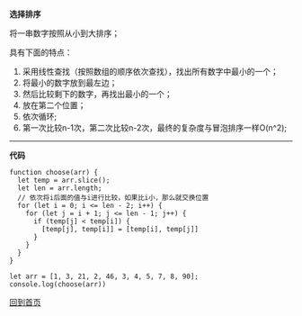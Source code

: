**选择排序**

将一串数字按照从小到大排序； 
 
具有下面的特点：
1. 采用线性查找（按照数组的顺序依次查找），找出所有数字中最小的一个；
2. 将最小的数字放到最左边；
3. 然后比较剩下的数字，再找出最小的一个；
4. 放在第二个位置；
5. 依次循环;
6. 第一次比较n-1次，第二次比较n-2次，最终的复杂度与冒泡排序一样O(n^2);

***

**代码**
```
function choose(arr) {
  let temp = arr.slice();
  let len = arr.length;
  // 依次将i后面的值与i进行比较，如果比i小，那么就交换位置
  for (let i = 0; i <= len - 2; i++) {
    for (let j = i + 1; j <= len - 1; j++) {
      if (temp[j] < temp[i]) {
        [temp[j], temp[i]] = [temp[i], temp[j]]
      }
    }
  }
}

let arr = [1, 3, 21, 2, 46, 3, 4, 5, 7, 8, 90];
console.log(choose(arr))
```
[回到首页](https://github.com/tfeng-use/algorithm-js/blob/master/README.md)